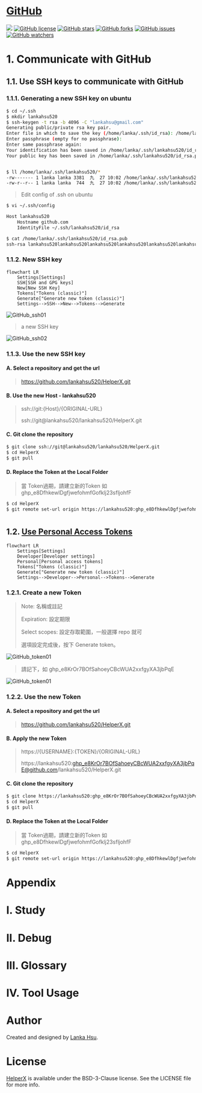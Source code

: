 # [GitHub](https://docs.github.com)
[![](https://img.shields.io/badge/Powered%20by-lankahsu%20-brightgreen.svg)](https://github.com/lankahsu520/HelperX)
[![GitHub license][license-image]][license-url]
[![GitHub stars][stars-image]][stars-url]
[![GitHub forks][forks-image]][forks-url]
[![GitHub issues][issues-image]][issues-image]
[![GitHub watchers][watchers-image]][watchers-image]

[license-image]: https://img.shields.io/github/license/lankahsu520/HelperX.svg
[license-url]: https://github.com/lankahsu520/HelperX/blob/master/LICENSE
[stars-image]: https://img.shields.io/github/stars/lankahsu520/HelperX.svg
[stars-url]: https://github.com/lankahsu520/HelperX/stargazers
[forks-image]: https://img.shields.io/github/forks/lankahsu520/HelperX.svg
[forks-url]: https://github.com/lankahsu520/HelperX/network
[issues-image]: https://img.shields.io/github/issues/lankahsu520/HelperX.svg
[issues-url]: https://github.com/lankahsu520/HelperX/issues
[watchers-image]: https://img.shields.io/github/watchers/lankahsu520/HelperX.svg
[watchers-url]: https://github.com/lankahsu520/HelperX/watchers

# 1. Communicate with GitHub

## 1.1. Use SSH keys to communicate with GitHub
### 1.1.1. Generating a new SSH key on ubuntu

```bash
$ cd ~/.ssh
$ mkdir lankahsu520
$ ssh-keygen -t rsa -b 4096 -C "lankahsu@gmail.com"
Generating public/private rsa key pair.
Enter file in which to save the key (/home/lanka/.ssh/id_rsa): /home/lanka/.ssh/lankahsu520/id_rsa
Enter passphrase (empty for no passphrase):
Enter same passphrase again:
Your identification has been saved in /home/lanka/.ssh/lankahsu520/id_rsa
Your public key has been saved in /home/lanka/.ssh/lankahsu520/id_rsa.pub


$ ll /home/lanka/.ssh/lankahsu520/*
-rw------- 1 lanka lanka 3381  九  27 10:02 /home/lanka/.ssh/lankahsu520/id_rsa
-rw-r--r-- 1 lanka lanka  744  九  27 10:02 /home/lanka/.ssh/lankahsu520/id_rsa.pub

```

> Edit config of .ssh on ubuntu

```bash
$ vi ~/.ssh/config

Host lankahsu520
	Hostname github.com
	IdentityFile ~/.ssh/lankahsu520/id_rsa

$ cat /home/lanka/.ssh/lankahsu520/id_rsa.pub
ssh-rsa lankahsu520lankahsu520lankahsu520lankahsu520lankahsu520lankahsu520lankahsu520lankahsu520lankahsu520lankahsu520lankahsu520lankahsu520lankahsu520== lankahsu@gmail.com

```

### 1.1.2. New SSH key

```mermaid
flowchart LR
	Settings[Settings]
	SSH[SSH and GPG keys]
	New[New SSH Key]
	Tokens["Tokens (classic)"]
	Generate["Generate new token (classic)"]
	Settings-->SSH-->New-->Tokens-->Generate

```

![GitHub_ssh01](./images/GitHub_ssh01.png)

> a new SSH key

![GitHub_ssh02](./images/GitHub_ssh02.png)

### 1.1.3. Use the new SSH key

#### A. Select a repository and get the url

> https://github.com/lankahsu520/HelperX.git

#### B. Use the new Host - lankahsu520

> ssh://git:{Host}/{ORIGINAL-URL}
>
> ssh://git@lankahsu520/lankahsu520/HelperX.git

#### C. Git clone the repository 

```bash
$ git clone ssh://git@lankahsu520/lankahsu520/HelperX.git
$ cd HelperX
$ git pull
```

#### D. Replace the Token at the Local Folder

> 當 Token過期，請建立新的Token 如 ghp_e8DfhkewlDgfjwefohmfGofklj23sfljohfF

```bash
$ cd HelperX
$ git remote set-url origin https://lankahsu520:ghp_e8DfhkewlDgfjwefohmfGofklj23sfljohfF@github.com/lankahsu520/HelperX.git
```

# 

## 1.2. [Use Personal Access Tokens](https://github.com/settings/tokens)

```mermaid
flowchart LR
	Settings[Settings]
	Developer[Developer settings]
	Personal[Personal access tokens]
	Tokens["Tokens (classic)"]
	Generate["Generate new token (classic)"]
	Settings-->Developer-->Personal-->Tokens-->Generate

```
### 1.2.1. Create a new Token

>Note: 名稱或註記
>
>Expiration: 設定期限
>
>Select scopes: 設定存取範圍，一般選擇 repo 就可
>
>選項設定完成後，按下 Generate token。

![GitHub_token01](./images/GitHub_token01.png)
> 請記下，如 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

![GitHub_token01](./images/GitHub_token02.png)

### 1.2.2. Use the new Token

#### A. Select a repository and get the url

> https://github.com/lankahsu520/HelperX.git

#### B. Apply the new Token

> https://{USERNAME}:{TOKEN}/{ORIGINAL-URL}
>
> https://lankahsu520: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@github.com/lankahsu520/HelperX.git

#### C. Git clone the repository 

```bash
$ git clone https://lankahsu520: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@github.com/lankahsu520/HelperX.git
$ cd HelperX
$ git pull
```

#### D. Replace the Token at the Local Folder

> 當 Token過期，請建立新的Token 如 ghp_e8DfhkewlDgfjwefohmfGofklj23sfljohfF

```bash
$ cd HelperX
$ git remote set-url origin https://lankahsu520:ghp_e8DfhkewlDgfjwefohmfGofklj23sfljohfF@github.com/lankahsu520/HelperX.git
```

# Appendix

# I. Study

# II. Debug

# III. Glossary

# IV. Tool Usage

# Author

Created and designed by [Lanka Hsu](lankahsu@gmail.com).

# License

[HelperX](https://github.com/lankahsu520/HelperX) is available under the BSD-3-Clause license. See the LICENSE file for more info.

